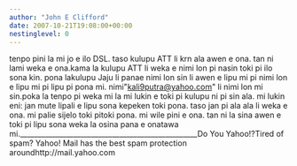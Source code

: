 ```yaml
---
author: "John E Clifford"
date: 2007-10-21T19:08:00+00:00
nestinglevel: 0
---
```

tenpo pini la mi jo e ilo DSL. taso kulupu ATT li krn ala awen e ona. tan ni lami weka e ona.kama la kulupu ATT li weka e nimi lon pi nasin toki pi ilo sona kin. pona lakulupu Jaju li panae nimi lon sin li awen e lipu mi pi nimi lon e lipu mi pi lipu pi pona mi. nimi"[kali9putra@yahoo.com](mailto://kali9putra@yahoo.com)" li nimi lon mi sin.poka la tenpo pi weka mi la mi lukin e toki pi kulupu ni pi sin ala. mi lukin eni: jan mute lipali e lipu sona kepeken toki pona. taso jan pi ala ala li weka e ona. mi palie sijelo toki pitoki pona. mi wile pini e ona. tan ni la sina awen e toki pi lipu sona weka la osina pana e onatawa mi.\_\_\_\_\_\_\_\_\_\_\_\_\_\_\_\_\_\_\_\_\_\_\_\_\_\_\_\_\_\_\_\_\_\_\_\_\_\_\_\_\_\_\_\_\_\_\_\_\_\_Do You Yahoo!?Tired of spam? Yahoo! Mail has the best spam protection aroundhttp://mail.yahoo.com